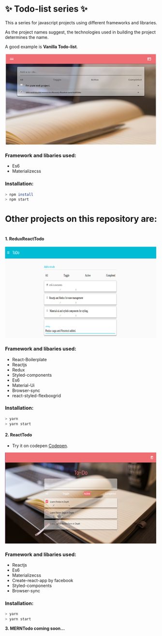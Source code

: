 # **:sparkles: Todo-list series :sparkles:**

This a series for javascript projects using different frameworks and libraries.

As the project names suggest, the technologies used in building the project determines the name.

A good example is **Vanilla Todo-list**.

<img src="./screenshots/vanillaJsToDo.png" width="500" height="300" alt="vanilla Todo-list">

### Framework and libaries used:
* Es6
* Materializecss

### Installation:

```bash
> npm install
> npm start
```

# Other projects on this repository are:
#
#### **1. ReduxReactTodo**

<img src="./screenshots/ReduxReactToDo.png" width="500" height="300" alt="React Todo-list">

### Framework and libaries used:
* React-Boilerplate
* Reactjs
* Redux
* Styled-components
* Es6
* Material-Ui
* Browser-sync
* react-styled-flexboxgrid

### Installation:

```bash
> yarn
> yarn start
```

#### **2. ReactTodo**
* Try it on codepen [Codepen](http://cdpn.io/v/VpaEGo).

<img src="./screenshots/ReactTodo1.png" width="500" height="300" alt="React Todo-list">

### Framework and libaries used:
* Reactjs
* Es6
* Materializecss
* Create-react-app by facebook
* Styled-components
* Browser-sync

### Installation:

```bash
> yarn
> yarn start
```

**3. MERNTodo coming soon...**


